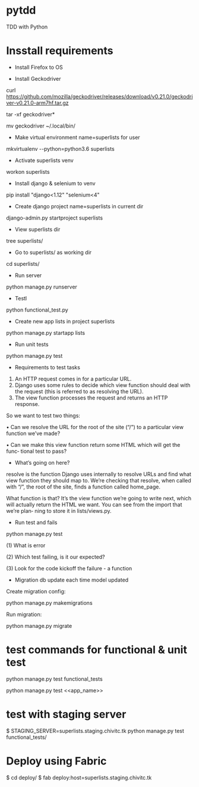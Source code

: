 # pytdd
TDD with Python

# Insstall requirements
- Install Firefox to OS

- Install Geckodriver

curl https://github.com/mozilla/geckodriver/releases/download/v0.21.0/geckodriver-v0.21.0-arm7hf.tar.gz

tar -xf geckodriver*

mv geckodriver ~/.local/bin/

- Make virtual environment name=superlists for user

mkvirtualenv --python=python3.6 superlists

- Activate superlists venv

workon superlists

- Install django & selenium to venv

pip install "django<1.12" "selenium<4"

- Create django project name=superlists in current dir

django-admin.py startproject superlists

- View superlists dir

tree superlists/

- Go to superlists/ as working dir

cd superlists/

- Run server

python manage.py runserver

- Testl

python functional_test.py

- Create new app lists in project superlists

python manage.py startapp lists

- Run unit tests

python manage.py test

- Requirements to test tasks

1. An HTTP request comes in for a particular URL.
2. Django uses some rules to decide which view function should deal with the
request (this is referred to as resolving the URL).
3. The view function processes the request and returns an HTTP response.

So we want to test two things:

• Can we resolve the URL for the root of the site (“/”) to a particular view function
we’ve made?

• Can we make this view function return some HTML which will get the func‐
tional test to pass?

- What’s going on here?

resolve is the function Django uses internally to resolve URLs and find what
view function they should map to. We’re checking that resolve, when called with
“/”, the root of the site, finds a function called home_page.

What function is that? It’s the view function we’re going to write next, which will
actually return the HTML we want. You can see from the import that we’re plan‐
ning to store it in lists/views.py.

- Run test and fails

python manage.py test

(1) What is error

(2) Which test failing, is it our expected?

(3) Look for the code kickoff the failure - a function

- Migration db update each time model updated

Create migration config:

python manage.py makemigrations

Run migration:

python manage.py migrate

# test commands for functional & unit test

python manage.py test functional_tests

python manage.py test <<app_name>>

# test with staging server
$ STAGING_SERVER=superlists.staging.chivitc.tk python manage.py test functional_tests/

# Deploy using Fabric
$ cd deploy/
$ fab deploy:host=superlists.staging.chivitc.tk